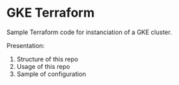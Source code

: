# GKE Terraform

Sample Terraform code for instanciation of a GKE cluster.

Presentation:
  1. Structure of this repo
  2. Usage of this repo
  3. Sample of configuration